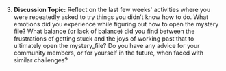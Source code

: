 3. **Discussion Topic:** Reflect on the last few weeks' activities where you were repeatedly asked to try things you didn’t know how to do. What emotions did you experience while figuring out how to open the mystery file? What balance (or lack of balance) did you find between the frustrations of getting stuck and the joys of working past that to ultimately open the mystery_file?  Do you have any advice for your community members, or for yourself in the future, when faced with similar challenges?
